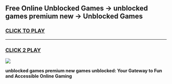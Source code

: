 
## Free Online Unblocked Games → unblocked games premium new → Unblocked Games
<h3>
<a href="https://premium.freeplayer.one?title=unblocked_games_premium_new&ref=21F">CLICK TO PLAY</a></h3>
<hr>

<h3>
<a href="https://premium.freeplayer.one?title=unblocked_games_premium_new&ref=21F">CLICK 2 PLAY</a>
  
</h3>

<a href="https://premium.freeplayer.one?title=unblocked_games_premium_new&ref=21F/"><img src="https://clearcache.store/games.png"></a>


**unblocked games premium new games unblocked: Your Gateway to Fun and Accessible Online Gaming**

